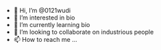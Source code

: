 - 👋 Hi, I’m @0121wudi
- 👀 I’m interested in bio
- 🌱 I’m currently learning bio
- 💞️ I’m looking to collaborate on industrious people
- 📫 How to reach me ...
